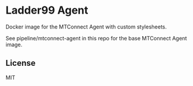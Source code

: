 # Ladder99 Agent

Docker image for the MTConnect Agent with custom stylesheets.

See pipeline/mtconnect-agent in this repo for the base MTConnect Agent image.

## License

MIT
